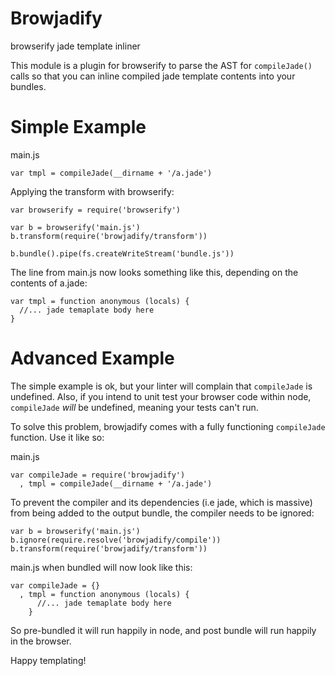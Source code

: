 # Browjadify

browserify jade template inliner

This module is a plugin for browserify to parse the AST for `compileJade()` calls so that you can inline compiled jade template contents into your bundles.


# Simple Example

main.js
```
var tmpl = compileJade(__dirname + '/a.jade')
```

Applying the transform with browserify:

```
var browserify = require('browserify')

var b = browserify('main.js')
b.transform(require('browjadify/transform'))

b.bundle().pipe(fs.createWriteStream('bundle.js'))
```

The line from main.js now looks something like this, depending on the contents of a.jade:
```
var tmpl = function anonymous (locals) {
  //... jade temaplate body here
}
```


# Advanced Example

The simple example is ok, but your linter will complain that `compileJade` is undefined. Also,
if you intend to unit test your browser code within node, `compileJade` *will* be undefined, meaning
your tests can't run.

To solve this problem, browjadify comes with a fully functioning `compileJade` function. Use it like so:

main.js
```
var compileJade = require('browjadify')
  , tmpl = compileJade(__dirname + '/a.jade')
```

To prevent the compiler and its dependencies (i.e jade, which is massive) from being added to the output bundle, the compiler needs to be ignored:

```
var b = browserify('main.js')
b.ignore(require.resolve('browjadify/compile'))
b.transform(require('browjadify/transform'))
```

main.js when bundled will now look like this:
```
var compileJade = {}
  , tmpl = function anonymous (locals) {
      //... jade temaplate body here
    }
```

So pre-bundled it will run happily in node, and post bundle will run happily in the browser.

Happy templating!